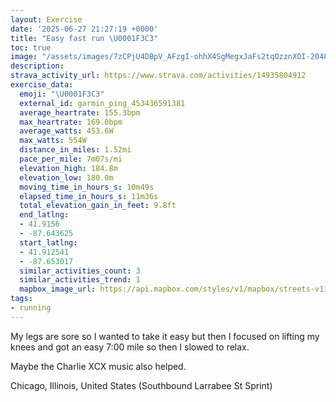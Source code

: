 ```yaml
---
layout: Exercise
date: '2025-06-27 21:27:19 +0000'
title: "Easy fast run \U0001F3C3"
toc: true
image: "/assets/images/7zCPjU4DBpV_AFzgI-ohhX4SgMegxJaFs2tqOzznXOI-2048x1536.jpg.jpeg"
description:
strava_activity_url: https://www.strava.com/activities/14935804912
exercise_data:
  emoji: "\U0001F3C3"
  external_id: garmin_ping_453436591381
  average_heartrate: 155.3bpm
  max_heartrate: 169.0bpm
  average_watts: 453.6W
  max_watts: 554W
  distance_in_miles: 1.52mi
  pace_per_mile: 7m07s/mi
  elevation_high: 184.8m
  elevation_low: 180.0m
  moving_time_in_hours_s: 10m49s
  elapsed_time_in_hours_s: 11m36s
  total_elevation_gain_in_feet: 9.8ft
  end_latlng:
  - 41.9156
  - -87.643625
  start_latlng:
  - 41.912541
  - -87.653017
  similar_activities_count: 3
  similar_activities_trend: 1
  mapbox_image_url: https://api.mapbox.com/styles/v1/mapbox/streets-v11/static/path-5+787af2-1.0(gny~Fjw~uOi%40BqA%3Fo%40Hi%40%40SD%5DBg%40CgA%40_AGaAAmCLCA%3F_BAQG%5D%40sAEa%40%40q%40Ew%40%40s%40Co%40Dm%40E%7DAFqBEwA%40cAEsA%40y%40C%7D%40%40c%40AcACCQ%40%5BIi%40ASIUAiFDgBTa%40Ca%40%3Fw%40VsAFMAECO%5BCSBcAEm%40By%40EwEB_BCmC%40QR%5BDELCbADh%40%3FN%3FDENAnBAnBKrDApAGdA%40),pin-s-s+e5b22e(-87.65318,41.91476),pin-s-f+89ae00(-87.64372999999995,41.918029999999995)/auto/800x800?access_token=pk.eyJ1Ijoiam9zaGJlY2ttYW4iLCJhIjoiY205eWR2aDd1MWZ6djJrbXc4a3M0bWZleiJ9.XiG9OWkNcZk2QzjJbxLB4A
tags:
- running
---
```


My legs are sore so I wanted to take it easy but then I focused on lifting my knees and got an easy 7:00 mile so then I slowed to relax. 

Maybe the Charlie XCX music also helped.

Chicago, Illinois, United States (Southbound Larrabee St Sprint)
